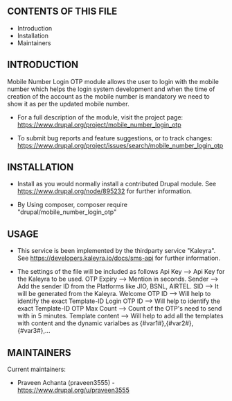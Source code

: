 CONTENTS OF THIS FILE
---------------------

 * Introduction
 * Installation
 * Maintainers


INTRODUCTION
------------

Mobile Number Login OTP module allows the user to login with the mobile number
which helps the login system development and when the time of creation of the
account as the mobile number is mandatory we need to show it as per the
updated mobile number.

 * For a full description of the module, visit the project page:
   https://www.drupal.org/project/mobile_number_login_otp

 * To submit bug reports and feature suggestions, or to track changes:
   https://www.drupal.org/project/issues/search/mobile_number_login_otp



INSTALLATION
------------

 * Install as you would normally install a contributed Drupal module.
   See https://www.drupal.org/node/895232 for further information.

 * By Using composer, composer require "drupal/mobile_number_login_otp"

USAGE
-----------

 * This service is been implemented by the thirdparty service "Kaleyra".
   See https://developers.kaleyra.io/docs/sms-api for further information.

 * The settings of the file will be included as follows
     Api Key --> Api Key for the Kaleyra to be used.
     OTP Expiry -->  Mention in seconds.
     Sender --> Add the sender ID from the Platforms like JIO, BSNL, AIRTEL.
     SID --> It will be generated from the Kaleyra.
     Welcome OTP ID --> Will help to identify the exact Template-ID
     Login OTP ID --> Will help to identify the exact Template-ID
     OTP Max Count --> Count of the OTP's need to send with in 5 minutes.
     Template content --> Will help to add all the templates with content
     and the dynamic varialbes as {#var1#},{#var2#},{#var3#},...

MAINTAINERS
-----------

Current maintainers:
 * Praveen Achanta (praveen3555) - https://www.drupal.org/u/praveen3555
